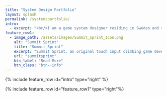 ```yaml
---
title: "System Design Portfolio"
layout: splash
permalink: /systemsportfolio/
intro: 
  - excerpt: "<br/>I am a game system designer residing in Sweden and studying at Futuregames, Stockholm. Previous to design, I also worked in localization and release management for 4 years at Sega, Oizumi Amuzio, and as a freelancer. My past roles have helped me learn a great deal about how games are made, and I aim to wield that experience to maintain a holistic view of a project and its systems, mapping and connecting its components, decomposing them into smaller parts and ensuring they come together to build the whole."
feature_row1:
  - image_path: /assets/images/Summit_Sprint_Icon.png
    alt: "Summit Sprint"
    title: "Summit Sprint"
    excerpt: "Summit Sprint, an original touch input climbing game developed in Unity."
    url: "summitsprint"
    btn_label: "Read More"
    btn_class: "btn--info"
---
```


{% include feature_row id="intro" type="right" %}

{% include feature_row id="feature_row1" type="right"%}